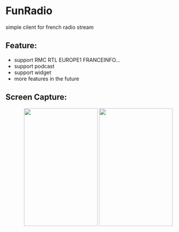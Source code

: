 # FunRadio

simple cilent for french radio stream

## Feature:
  * support RMC RTL EUROPE1 FRANCEINFO...
  * support podcast
  * support widget
  * more features in the future
  
## Screen Capture:
<p align="center">
  <img src="http://i.imgur.com/rO01YQa.jpg" width="200" height="320" />
  <img src="http://imgur.com/0bB6Iw8.jpg" width="200" height="320" />
 </p>
 
  
